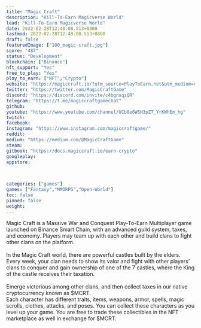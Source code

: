 ```yaml
---
title: "Magic Craft"
description: "Kill-To-Earn Magicverse World"
lead: "Kill-To-Earn Magicverse World"
date: 2022-02-28T12:48:08.513+0800
lastmod: 2022-02-28T12:48:08.513+0800
draft: false
featuredImage: ["100_magic-craft.jpg"]
score: "487"
status: "Development"
blockchain: ["Binance"]
nft_support: "Yes"
free_to_play: "Yes"
play_to_earn: ["NFT","Crypto"]
website: "https://magiccraft.io/?utm_source=PlayToEarn.net&utm_medium=organic&utm_campaign=gamepage"
twitter: "https://twitter.com/MagicCraftGame"
discord: "https://discord.com/invite/c4bgnsqzQR"
telegram: "https://t.me/magiccraftgamechat"
github: 
youtube: "https://www.youtube.com/channel/UCb8e6WSN3pZT_YrKWhEm_hg"
twitch: 
facebook: 
instagram: "https://www.instagram.com/magiccraftgame/"
reddit: 
medium: "https://medium.com/@MagicCraftGame"
steam: 
gitbook: "https://docs.magiccraft.io/earn-crypto"
googleplay: 
appstore: 

  
    
categories: ["games"]
games: ["Fantasy","MMORPG","Open-World"]
toc: false
pinned: false
weight: 
---
```

Magic Craft is a Massive War and Conquest Play-To-Earn Multiplayer game launched on Binance Smart Chain, with an advanced guild system, taxes, and economy. Players may team up with each other and build clans to fight other clans on the platform.<br> <br> In the Magic Craft world, there are powerful castles built by the elders. Every week, your clan needs to show its valor and fight with other players’ clans to conquer and gain ownership of one of the 7 castles, where the King of the castle receives their taxation.<br> <br> Emerge victorious among other clans, and then collect taxes in our native cryptocurrency known as $MCRT.<br> Each character has different traits, items, weapons, armor, spells, magic scrolls, clothes, attacks, and poses. You can collect these characters as you level up your game. You are free to trade these collectibles in the NFT marketplace as well in exchange for $MCRT.